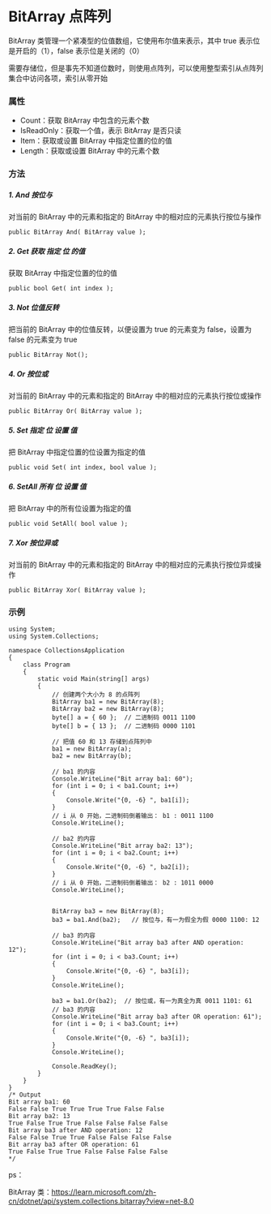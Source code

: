 # BitArray 点阵列

BitArray 类管理一个紧凑型的位值数组，它使用布尔值来表示，其中 true 表示位是开启的（1），false 表示位是关闭的（0）

需要存储位，但是事先不知道位数时，则使用点阵列，可以使用整型索引从点阵列集合中访问各项，索引从零开始

### 属性

+ Count：获取 BitArray 中包含的元素个数
+ IsReadOnly：获取一个值，表示 BitArray 是否只读
+ Item：获取或设置 BitArray 中指定位置的位的值
+ Length：获取或设置 BitArray 中的元素个数

### 方法

##### 1. And 按位与

对当前的 BitArray 中的元素和指定的 BitArray 中的相对应的元素执行按位与操作

```
public BitArray And( BitArray value );
```

##### 2. Get 获取 指定 位 的值

获取 BitArray 中指定位置的位的值

```
public bool Get( int index );
```

##### 3. Not 位值反转

把当前的 BitArray 中的位值反转，以便设置为 true 的元素变为 false，设置为 false 的元素变为 true

```
public BitArray Not();
```

##### 4. Or 按位或

对当前的 BitArray 中的元素和指定的 BitArray 中的相对应的元素执行按位或操作

```
public BitArray Or( BitArray value );
```

##### 5. Set 指定 位 设置 值

把 BitArray 中指定位置的位设置为指定的值

```
public void Set( int index, bool value );
```

##### 6. SetAll 所有 位 设置 值

把 BitArray 中的所有位设置为指定的值

```
public void SetAll( bool value );
```

##### 7. Xor 按位异或

对当前的 BitArray 中的元素和指定的 BitArray 中的相对应的元素执行按位异或操作

```
public BitArray Xor( BitArray value );
```

### 示例

```
using System;
using System.Collections;

namespace CollectionsApplication
{
    class Program
    {
        static void Main(string[] args)
        {
            // 创建两个大小为 8 的点阵列
            BitArray ba1 = new BitArray(8);
            BitArray ba2 = new BitArray(8);
            byte[] a = { 60 };  // 二进制码 0011 1100
            byte[] b = { 13 };  // 二进制码 0000 1101
            
            // 把值 60 和 13 存储到点阵列中
            ba1 = new BitArray(a);
            ba2 = new BitArray(b);

            // ba1 的内容
            Console.WriteLine("Bit array ba1: 60");
            for (int i = 0; i < ba1.Count; i++)
            {
                Console.Write("{0, -6} ", ba1[i]);
            }
            // i 从 0 开始，二进制码倒着输出： b1 : 0011 1100
            Console.WriteLine();
            
            // ba2 的内容
            Console.WriteLine("Bit array ba2: 13");
            for (int i = 0; i < ba2.Count; i++)
            {
                Console.Write("{0, -6} ", ba2[i]);
            }
            // i 从 0 开始，二进制码倒着输出： b2 : 1011 0000
            Console.WriteLine();
           
            
            BitArray ba3 = new BitArray(8);
            ba3 = ba1.And(ba2);   // 按位与，有一为假全为假 0000 1100: 12

            // ba3 的内容
            Console.WriteLine("Bit array ba3 after AND operation: 12");
            for (int i = 0; i < ba3.Count; i++)
            {
                Console.Write("{0, -6} ", ba3[i]);
            }
            Console.WriteLine();

            ba3 = ba1.Or(ba2);  // 按位或，有一为真全为真 0011 1101: 61
            // ba3 的内容
            Console.WriteLine("Bit array ba3 after OR operation: 61");
            for (int i = 0; i < ba3.Count; i++)
            {
                Console.Write("{0, -6} ", ba3[i]);
            }
            Console.WriteLine();
            
            Console.ReadKey();
        }
    }
}
/* Output
Bit array ba1: 60 
False False True True True True False False 
Bit array ba2: 13
True False True True False False False False 
Bit array ba3 after AND operation: 12
False False True True False False False False 
Bit array ba3 after OR operation: 61
True False True True False False False False 
*/
```

ps：

BitArray 类：https://learn.microsoft.com/zh-cn/dotnet/api/system.collections.bitarray?view=net-8.0
